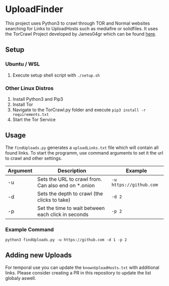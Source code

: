 # UploadFinder

This project uses Python3 to crawl through TOR and Normal websites searching for Links to UploadHosts such as mediafire or solidfiles.
It uses the TorCrawl Project developed by James04gr which can be found [here](https://github.com/james04gr/TorCrawl.py).

## Setup
### Ubuntu / WSL
1. Execute setup shell script with `./setup.sh`


### Other Linux Distros
1. Install Python3 and Pip3
2. Install Tor
3. Navigate to the TorCrawl.py folder and execute `pip3 install -r requirements.txt`
4. Start the Tor Service

## Usage
The `findUploads.py` generates a `uploadLinks.txt` file which will contain all found links.
To start the programm, use command arguments to set it the url to crawl and other settings.

| Argument  | Description | Example |
|-----------|-------------|---------|
| -u | Sets the URL to crawl from. Can also end on *.onion | `-u https://github.com` |
| -d | Sets the depth to crawl (the clicks to take)        | `-d 2`                  |
| -p | Set the time to wait between each click in seconds  | `-p 2`                  |

### Example Command
`python3 findUploads.py -u https://github.com -d 1 -p 2`

## Adding new Uploads
For temporal use you can update the `knownUploadHosts.txt` with additional links.
Please consider creating a PR in this repository to update the list globaly aswell.
